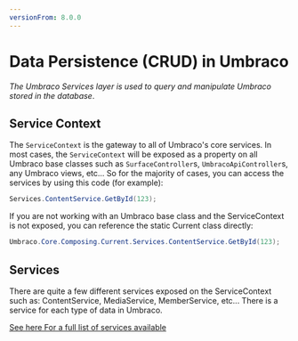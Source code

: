 ```yaml
---
versionFrom: 8.0.0
---
```


# Data Persistence (CRUD) in Umbraco

_The Umbraco Services layer is used to query and manipulate Umbraco stored in the database_.

## Service Context

The `ServiceContext` is the gateway to all of Umbraco's core services. In most cases, the `ServiceContext` will be
exposed as a property on all Umbraco base classes such as `SurfaceController`s, `UmbracoApiController`s, any Umbraco views, etc...
So for the majority of cases, you can access the services by using this code (for example):

```csharp
Services.ContentService.GetById(123);
```

If you are not working with an Umbraco base class and the ServiceContext is not exposed, you can reference the static Current class directly:

```csharp
Umbraco.Core.Composing.Current.Services.ContentService.GetById(123);
```

## Services

There are quite a few different services exposed on the ServiceContext such as: ContentService, MediaService, MemberService, etc...
There is a service for each type of data in Umbraco.

[See here For a full list of services available](../../Reference/Management/Services/)
